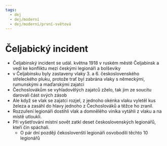 ```yaml
---
tags:
  - dej
  - dej/moderní
  - dej/moderní/první-světová
---
```

# Čeljabický incident
- Čeljabinský incident se udál. května 1918 v ruském městě Čeljabinsk a vedl ke konfliktu mezi českými legionáři a bolševiky
- v Čeljabinsku byly zastaveny vlaky 3. a 6. československého střeleckého pluku, protože trať byl zabrána vlaky s německými, rumunskými a maďarskými zajatci
- Čechoslovákům se vyhladovělých zajatců zželo, tak jim ze soucitu darovali část svých zásob
- Ale když se vlak se zajatci rozjel, z jednoho okénka vlaku vyletěl kus železa a zasáhl do hlavy jednoho z Čechoslováků a těžce ho zranil.
- Rozzuření legionáři dostihli vlak a domnělého viníka vytáhli z vlaku a na místě utloukli.
- Při vyšetřování místní sovět zatkl deset československých legionářů, kteří čin spáchali.
	- O pár dní později čekoslovenští legionáři osvobodili těchto 10 legionářů